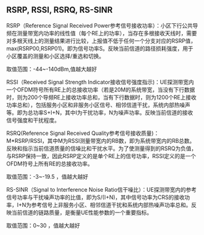 ## RSRP, RSSI, RSRQ, RS-SINR

RSRP（Reference Signal Received Power参考信号接收功率）：小区下行公共导频在测量带宽内功率的线性值（每个RE上的功率），当存在多根接收天线时，需要对多根天线上的测量结果进行比较，上报值不低于任何一个分支对应的RSRP值，max(RSRP00,RSRP01)。即为信号功率S。反映当前信道的路径损耗强度，用于小区覆盖的测量和小区选择/重选和切换。

取值范围：-44~-140dBm,值越大越好

RSSI（Received Signal Strength Indicator接收信号强度指示)：UE探测带宽内一个OFDM符号所有RE上的总接收功率（若是20M的系统带宽，当没有下行数据时，则为200个导频RE上接收功率总和，当有下行数据时，则为1200个RE上接收功率总和），包括服务小区和非服务小区信号、相邻信道干扰，系统内部热噪声等。即为总功率S+I+N，其中I为干扰功率，N为噪声功率。反映当前信道的接收信号强度和干扰程度。

RSRQ(Reference Signal Received Quality参考信号接收质量)：M*RSRP/RSSI，其中M为RSSI测量带宽内的RB数，即为系统带宽内的RB总数。反映和指示当前信道质量的信噪比和干扰水平。为了使测量得到的RSRQ为负值，与RSRP保持一致，因此RSRP定义的是单个RE上的信号功率，RSSI定义的是一个OFDM符号上所有RE的总接收功率。

取值范围：-3~-19.5 ，值越大越好

RS-SINR（Signal to Interference Noise Ratio信干噪比）：UE探测带宽内的参考信号功率与干扰噪声功率的比值，即为S/(I+N)，其中信号功率为CRS的接收功率，I+N为参考信号上非服务小区、相邻信道干扰和系统内部热噪声功率总和。反映当前信道的链路质量，是衡量UE性能参数的一个重要指标。

取值范围：0~30 ，值越大越好